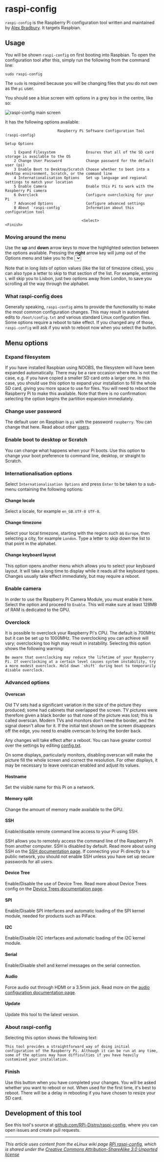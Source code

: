 # raspi-config

`raspi-config` is the Raspberry Pi configuration tool written and maintained by [Alex Bradbury](https://github.com/asb). It targets Raspbian.

<a name="usage"></a>
## Usage

You will be shown `raspi-config` on first booting into Raspbian. To open the configuration tool after this, simply run the following from the command line:

```
sudo raspi-config
```

The `sudo` is required because you will be changing files that you do not own as the `pi` user.

You should see a blue screen with options in a grey box in the centre, like so:

![raspi-config main screen](images/raspi-config.png)

It has the following options available:

```
                        Raspberry Pi Software Configuration Tool (raspi-config)

Setup Options

    1 Expand Filesystem              Ensures that all of the SD card storage is available to the OS
    2 Change User Password           Change password for the default user (pi)
    3 Enable Boot to Desktop/Scratch Choose whether to boot into a desktop environment, Scratch, or the command line
    4 Internationalisation Options   Set up language and regional settings to match your location
    5 Enable Camera                  Enable this Pi to work with the Raspberry Pi camera
    6 Overclock                      Configure overclocking for your Pi
    7 Advanced Options               Configure advanced settings
    8 About `raspi-config`           Information about this configuration tool

                                   <Select>                                  <Finish>
```

<a name="moving-around-the-menu"></a>
### Moving around the menu

Use the **up** and **down** arrow keys to move the highlighted selection between the options available. Pressing the **right** arrow key will jump out of the Options menu and take you to the **<Select>** and **<Finish>** buttons. Pressing **left** will take you back to the options. Alternatively, you can use the **tab** key to switch between these.

Note that in long lists of option values (like the list of timezone cities), you can also type a letter to skip to that section of the list. For example, entering `L` will skip you to Lisbon, just two options away from London, to save you scrolling all the way through the alphabet.

<a name="what-raspi-config-does"></a>
### What raspi-config does

Generally speaking, `raspi-config` aims to provide the functionality to make the most common configuration changes. This may result in automated edits to `/boot/config.txt` and various standard Linux configuration files. Some options require a reboot to take effect. If you changed any of those, `raspi-config` will ask if you wish to reboot now when you select the **<Finish>** button.

<a name="menu-options"></a>
## Menu options

<a name="expand-filesystem"></a>
### Expand filesystem

If you have installed Raspbian using NOOBS, the filesystem will have been expanded automatically. There may be a rare occasion where this is not the case, e.g. if you have copied a smaller SD card onto a larger one. In this case, you should use this option to expand your installation to fill the whole SD card, giving you more space to use for files. You will need to reboot the Raspberry Pi to make this available. Note that there is no confirmation: selecting the option begins the partition expansion immediately.

<a name="change-user-password"></a>
### Change user password

The default user on Raspbian is `pi` with the password `raspberry`. You can change that here. Read about other [users](../linux/usage/users.md).

<a name="change-boot-to-desktop"></a>
### Enable boot to desktop or Scratch

You can change what happens when your Pi boots. Use this option to change your boot preference to command line, desktop, or straight to Scratch.

<a name="internationalisation-options"></a>
### Internationalisation options

Select `Internationalisation Options` and press `Enter` to be taken to a sub-menu containing the following options:

<a name="change-locale"></a>
#### Change locale

Select a locale, for example `en_GB.UTF-8 UTF-8`.

<a name="change-timezone"></a>
#### Change timezone

Select your local timezone, starting with the region such as `Europe`, then selecting a city, for example `London`. Type a letter to skip down the list to that point in the alphabet.

<a name="change-keyboard-layout"></a>
#### Change keyboard layout

This option opens another menu which allows you to select your keyboard layout. It will take a long time to display while it reads all the keyboard types. Changes usually take effect immediately, but may require a reboot.

<a name="enable-camera"></a>
### Enable camera

In order to use the Raspberry Pi Camera Module, you must enable it here. Select the option and proceed to `Enable`. This will make sure at least 128MB of RAM is dedicated to the GPU.

<a name="overclock"></a>
### Overclock

It is possible to overclock your Raspberry Pi's CPU. The default is 700MHz but it can be set up to 1000MHz. The overclocking you can achieve will vary; overclocking too high may result in instability. Selecting this option shows the following warning:

```
Be aware that overclocking may reduce the lifetime of your Raspberry Pi. If overclocking at a certain level causes system instability, try a more modest overclock. Hold down `shift` during boot to temporarily disable overclock.
```

<a name="advanced-options"></a>
### Advanced options

<a name="overscan"></a>
#### Overscan

Old TV sets had a significant variation in the size of the picture they produced; some had cabinets that overlapped the screen. TV pictures were therefore given a black border so that none of the picture was lost; this is called overscan. Modern TVs and monitors don't need the border, and the signal doesn't allow for it. If the initial text shown on the screen disappears off the edge, you need to enable overscan to bring the border back.

Any changes will take effect after a reboot. You can have greater control over the settings by editing [config.txt](config-txt/README.md).

On some displays, particularly monitors, disabling overscan will make the picture fill the whole screen and correct the resolution. For other displays, it may be necessary to leave overscan enabled and adjust its values.

<a name="hostname"></a>
#### Hostname

Set the visible name for this Pi on a network.

<a name="memory-split"></a>
#### Memory split

Change the amount of memory made available to the GPU.

<a name="ssh"></a>
#### SSH

Enable/disable remote command line access to your Pi using SSH.

SSH allows you to remotely access the command line of the Raspberry Pi from another computer. SSH is disabled by default. Read more about using SSH on the [SSH documentation page](../remote-access/ssh/README.md). If connecting your Pi directly to a public network, you should not enable SSH unless you have set up secure passwords for all users.

<a name="device-tree"></a>
#### Device Tree

Enable/Disable the use of Device Tree. Read more about Device Trees config on the [Device Trees documentation page](device-tree.md).

<a name="spi"></a>
#### SPI

Enable/Disable SPI interfaces and automatic loading of the SPI kernel module, needed for products such as PiFace.

<a name="i2c"></a>
#### I2C

Enable/Disable I2C interfaces and automatic loading of the I2C kernel module.

<a name="serial"></a>
#### Serial

Enable/Disable shell and kernel messages on the serial connection.

<a name="audio"></a>
#### Audio

Force audio out through HDMI or a 3.5mm jack. Read more on the [audio configuration documentation page](audio-config.md).

<a name="update"></a>
#### Update

Update this tool to the latest version.

<a name="about"></a>
### About raspi-config

Selecting this option shows the following text:

```
This tool provides a straightforward way of doing initial configuration of the Raspberry Pi. Although it can be run at any time, some of the options may have difficulties if you have heavily customised your installation.
```

<a name="finish"></a>
### Finish

Use this button when you have completed your changes. You will be asked whether you want to reboot or not. When used for the first time, it's best to reboot. There will be a delay in rebooting if you have chosen to resize your SD card.

<a name="development-of-this-tool"></a>
## Development of this tool

See this tool's source at [github.com/RPi-Distro/raspi-config](https://github.com/RPi-Distro/raspi-config), where you can open issues and create pull requests.

---

*This article uses content from the eLinux wiki page [RPi raspi-config](http://elinux.org/RPi_raspi-config), which is shared under the [Creative Commons Attribution-ShareAlike 3.0 Unported license](http://creativecommons.org/licenses/by-sa/3.0/)*
